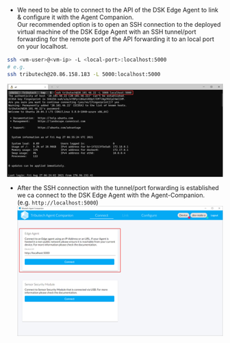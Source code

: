 - We need to be able to connect to the API of the DSK Edge Agent to link & configure it with the Agent Companion.  
  Our recommended option is to open an SSH connection to the deployed virtual machine of the DSK Edge Agent with an SSH tunnel/port forwarding for the remote port of the API forwarding it to an local port on your localhost.

```bash
ssh <vm-user>@<vm-ip> -L <local-port>:localhost:5000
# e.g.
ssh tributech@20.86.158.183 -L 5000:localhost:5000
```

![AgentCompanion - Connect 1](./img/agent-companion-connect-1.png)

- After the SSH connection with the tunnel/port forwarding is established we ca connect to the DSK Edge Agent with the Agent-Companion.  
  (e.g. `http://localhost:5000`)
  ![AgentCompanion - Connect 2](./img/agent-companion-connect-2.png)
